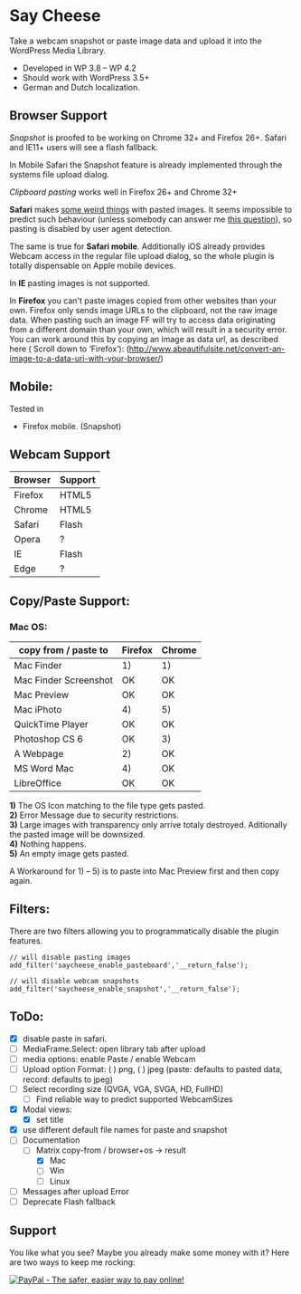 Say Cheese
==========

Take a webcam snapshot or paste image data and upload it into the WordPress Media Library.

 - Developed in WP 3.8 – WP 4.2
 - Should work with WordPress 3.5+
 - German and Dutch localization. 

Browser Support
---------------
*Snapshot* is proofed to be working on Chrome 32+ and Firefox 26+. 
Safari and IE11+ users will see a flash fallback.

In Mobile Safari the Snapshot feature is already implemented through the systems file upload dialog. 

*Clipboard pasting* works well in Firefox 26+ and Chrome 32+ 

**Safari** makes [some weird things](https://bugs.webkit.org/show_bug.cgi?id=49141) with 
pasted images. It seems impossible to predict such behaviour (unless somebody can answer me
[this question](http://stackoverflow.com/questions/21366465/is-there-a-way-to-detect-webkit-fake-url-browser-behavior)), 
so pasting is disabled by user agent detection.

The same is true for **Safari mobile**. Additionally iOS already provides Webcam access in the regular file upload dialog, 
so the whole plugin is totally dispensable on Apple mobile devices.

In **IE** pasting images is not supported. 

In **Firefox** you can't paste images copied from other websites than your own. Firefox only sends 
image URLs to the clipboard, not the raw image data. When pasting such an image FF will try 
to access data originating from a different domain than your own, which will result in a security 
error. You can work around this by copying an image as data url, as described here ( Scroll down to ‘Firefox’):
(http://www.abeautifulsite.net/convert-an-image-to-a-data-uri-with-your-browser/)

Mobile:
-------
Tested in 
 - Firefox mobile. (Snapshot)


Webcam Support
--------------

| Browser  | Support   |
|----------|-----------|
| Firefox  |   HTML5   |
| Chrome   |   HTML5   |
| Safari   |   Flash   |
| Opera    |     ?     |
| IE       |   Flash   |
| Edge     |     ?     |


Copy/Paste Support:
-------------------

### Mac OS:

| copy from / paste to  | Firefox  | Chrome   |
|-----------------------|----------|----------|
| Mac Finder            |    1)    |    1)    |
| Mac Finder Screenshot |    OK    |    OK    |
| Mac Preview           |    OK    |    OK    |
| Mac iPhoto            |    4)    |    5)    |
| QuickTime Player      |    OK    |    OK    |
| Photoshop CS 6        |    OK    |    3)    |
| A Webpage             |    2)    |    OK    |
| MS Word Mac           |    4)    |    OK    |
| LibreOffice           |    OK    |    OK    |


**1)** The OS Icon matching to the file type gets pasted.<br />
**2)** Error Message due to security restrictions.<br />
**3)** Large images with transparency only arrive totaly destroyed. Aditionally the pasted image will be downsized.<br />
**4)** Nothing happens.<br />
**5)** An empty image gets pasted.<br />

A Workaround for 1) – 5) is to paste into Mac Preview first and then copy again.



Filters:
--------
There are two filters allowing you to programmatically disable the plugin features.

    // will disable pasting images
    add_filter('saycheese_enable_pasteboard','__return_false');

    // will disable webcam snapshots
    add_filter('saycheese_enable_snapshot','__return_false');

ToDo:
-----
 - [x] disable paste in safari.
 - [ ] MediaFrame.Select: open library tab after upload
 - [ ] media options: enable Paste / enable Webcam
 - [ ] Upload option Format:  ( ) png, ( ) jpeg (paste: defaults to pasted data, record: defaults to jpeg)
 - [ ] Select recording size (QVGA, VGA, SVGA, HD, FullHD)
 	- [ ] Find reliable way to predict supported WebcamSizes
 - [x] Modal views: 
 	- [x] set title
 - [x] use different default file names for paste and snapshot
 - [ ] Documentation
 	- [ ] Matrix copy-from / browser+os -> result
		- [x] Mac
		- [ ] Win
		- [ ] Linux
 - [ ] Messages after upload Error
 - [ ] Deprecate Flash fallback

Support
-------
You like what you see? Maybe you already make some money with it? 
Here are two ways to keep me rocking:

<a href="https://www.paypal.com/cgi-bin/webscr?cmd=_s-xclick&hosted_button_id=F8NKC6TCASUXE"><img src="https://www.paypalobjects.com/en_US/i/btn/btn_donate_SM.gif" border="0" name="submit" alt="PayPal - The safer, easier way to pay online!" /></a>
